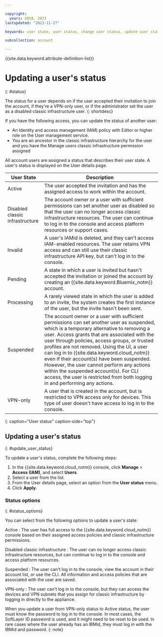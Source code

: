 ```yaml
---

copyright:
  years: 2018, 2023
lastupdated: "2023-11-27"

keywords: user state, user status, change user status, update user status

subcollection: account

---
```



{{site.data.keyword.attribute-definition-list}}

# Updating a user's status
{: #status}

The status for a user depends on if the user accepted their invitation to join the account, if they're a VPN-only user, or if the administrator set the user as a disabled classic infrastructure user.
{: shortdesc}

If you have the following access, you can update the status of another user:

* An Identity and access management (IAM) policy with Editor or higher role on the User management service.
* You are an ancestor in the classic infrastructure hierarchy for the user and you have the Manage users classic infrastructure permission assigned

All account users are assigned a status that describes their user state. A user's status is displayed on the User details page.

| User State                      | Description                                                                                                                                                   |
|---------------------------------|---------------------------------------------------------------------------------------------------------------------------------------------------------------|
| Active                          | The user accepted the invitation and has the assigned access to work within the account.                                                                      |
| Disabled classic infrastructure | The account owner or a user with sufficient permissions can set another user as disabled so that the user can no longer access classic infrastructure resources. The user can continue to log in to the console and access platform resources or support cases. |
| Invalid                   | A user's IAMid is deleted, and they can't access IAM-enabled resources. The user retains VPN access and can still use their classic infrastructure API key, but can't log in to the console. |
| Pending                         | A state in which a user is invited but hasn't accepted the invitation or joined the account by creating an {{site.data.keyword.Bluemix_notm}} account. |
| Processing                      | A rarely viewed state in which the user is added to an invite, the system creates the first instance of the user, but the invite hasn't been sent.    |
| Suspended                       |  The account owner or a user with sufficient permissions can set another user as suspended, which is a temporary alternative to removing a user. Access grants that are associated with the user through policies, access groups, or trusted profiles are not removed. Using the UI, a user can log in to {{site.data.keyword.cloud_notm}} even if their account(s) have been suspended. However, the user cannot perform any actions within the suspended account(s). For CLI access, the user is restricted from both logging in and performing any actions.|
| VPN-only                        | A user that is created in the account, but is restricted to VPN access only for devices. This type of user doesn't have access to log in to the console.      |
{: caption="User status" caption-side="top"}

## Updating a user's status
{: #update_user_status}

To update a user's status, complete the following steps:

1. In the {{site.data.keyword.cloud_notm}} console, click **Manage** > **Access (IAM)**, and select **Users**.
2. Select a user from the list.
3. From the User details page, select an option from the **User status** menu.
4. Click **Apply**.

### Status options
{: #status_options}

You can select from the following options to update a user's state:

Active
:   The user has full access to the {{site.data.keyword.cloud_notm}} console based on their assigned access policies and classic infrastructure permissions.

Disabled classic infrastructure
:   The user can no longer access classic infrastructure resources, but can continue to log in to the console and access platform resources.

Suspended
:   The user can't log in to the console, view the account in their account list, or use the CLI. All information and access policies that are associated with the user are saved.

VPN-only
:   The user can't log in to the console, but they can access the devices and VPN subnets that you assign for classic infrastructure by logging in directly to the appliance.

When you update a user from VPN-only status to Active status, the user must know the password to log in to the console. In most cases, the SoftLayer ID password is used, and it might need to be reset to be used. In rare cases where the user already has an IBMid, they must log in with the IBMid and password.
{: note}
